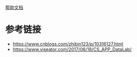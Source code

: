 [帮助文档](http://csapp.cs.cmu.edu/3e/datalab.pdf)

# 参考链接
+ https://www.cnblogs.com/zhibin123/p/10316127.html
+ https://www.viseator.com/2017/06/18/CS_APP_DataLab/
